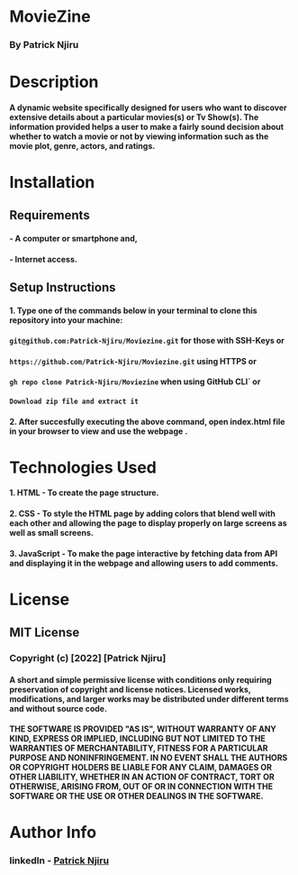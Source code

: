 # MovieZine

### By Patrick Njiru

# Description

#### A dynamic website specifically designed for users who want to discover extensive details about a particular movies(s) or Tv Show(s). The information provided helps a user to make a fairly sound decision about whether to watch a movie or not by viewing information such as the movie plot, genre, actors, and ratings.

# Installation

## Requirements
#### - A computer or smartphone and,
#### - Internet access.

## Setup Instructions
#### 1. Type one of the commands below in your terminal to clone this repository into your machine:
#### `git@github.com:Patrick-Njiru/Moviezine.git` for those with SSH-Keys or
#### `https://github.com/Patrick-Njiru/Moviezine.git` using HTTPS or
#### `gh repo clone Patrick-Njiru/Moviezine` when using GitHub CLI` or
#### `Download zip file and extract it`

#### 2. After succesfully executing the above command, open index.html file in your browser to view and use the webpage .

# Technologies Used

#### 1. HTML - To create the page structure.
#### 2. CSS - To style the HTML page by adding colors that blend well with each other and allowing the page to display properly on large screens as well as small screens.
#### 3. JavaScript - To make the page interactive by fetching data from API and displaying it in the webpage and allowing users to add comments.

# License

## MIT License

### Copyright (c) [2022] [Patrick Njiru]

#### A short and simple permissive license with conditions only requiring preservation of copyright and license notices. Licensed works, modifications, and larger works may be distributed under different terms and without source code.

#### THE SOFTWARE IS PROVIDED "AS IS", WITHOUT WARRANTY OF ANY KIND, EXPRESS OR IMPLIED, INCLUDING BUT NOT LIMITED TO THE WARRANTIES OF MERCHANTABILITY, FITNESS FOR A PARTICULAR PURPOSE AND NONINFRINGEMENT. IN NO EVENT SHALL THE AUTHORS OR COPYRIGHT HOLDERS BE LIABLE FOR ANY CLAIM, DAMAGES OR OTHER LIABILITY, WHETHER IN AN ACTION OF CONTRACT, TORT OR OTHERWISE, ARISING FROM, OUT OF OR IN CONNECTION WITH THE SOFTWARE OR THE USE OR OTHER DEALINGS IN THE SOFTWARE.

# Author Info

### linkedIn - [Patrick Njiru](httpswwwlinkedincominpatricknjiru7569241ba)
